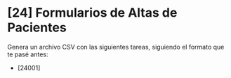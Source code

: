 # [24] Formularios de Altas de Pacientes

Genera un archivo CSV con las siguientes tareas, siguiendo el formato que te pasé antes:

- [24001] 